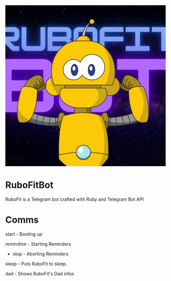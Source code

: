 <img src="./assets/RuboFit.png" alt="RuboFit-Picture">

# RuboFitBot
RuboFit is a Telegram bot crafted with Ruby and Telegram Bot API


# Comms
start - Booting up

remindme - Starting Reminders
- stop - Aborting Reminders

sleep - Puts RuboFit to sleep.

dad - Shows RuboFit's Dad infos